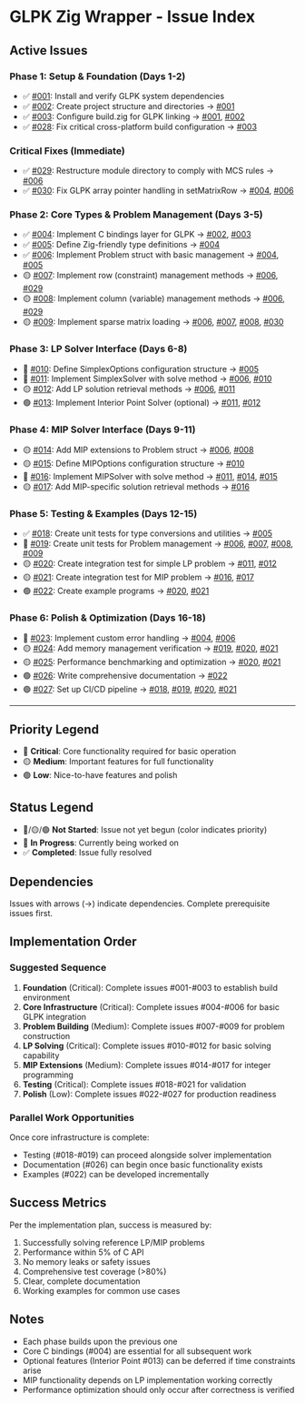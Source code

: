 # GLPK Zig Wrapper - Issue Index

## Active Issues

### Phase 1: Setup & Foundation (Days 1-2)
- ✅ [#001](001_issue.md): Install and verify GLPK system dependencies
- ✅ [#002](002_issue.md): Create project structure and directories → [#001](001_issue.md)
- ✅ [#003](003_issue.md): Configure build.zig for GLPK linking → [#001](001_issue.md), [#002](002_issue.md)
- ✅ [#028](028_issue.md): Fix critical cross-platform build configuration → [#003](003_issue.md)

### Critical Fixes (Immediate)
- ✅ [#029](029_issue.md): Restructure module directory to comply with MCS rules → [#006](006_issue.md)
- ✅ [#030](030_issue.md): Fix GLPK array pointer handling in setMatrixRow → [#004](004_issue.md), [#006](006_issue.md)

### Phase 2: Core Types & Problem Management (Days 3-5)
- ✅ [#004](004_issue.md): Implement C bindings layer for GLPK → [#002](002_issue.md), [#003](003_issue.md)
- ✅ [#005](005_issue.md): Define Zig-friendly type definitions → [#004](004_issue.md)
- ✅ [#006](006_issue.md): Implement Problem struct with basic management → [#004](004_issue.md), [#005](005_issue.md)
- 🟡 [#007](007_issue.md): Implement row (constraint) management methods → [#006](006_issue.md), [#029](029_issue.md)
- 🟡 [#008](008_issue.md): Implement column (variable) management methods → [#006](006_issue.md), [#029](029_issue.md)
- 🟡 [#009](009_issue.md): Implement sparse matrix loading → [#006](006_issue.md), [#007](007_issue.md), [#008](008_issue.md), [#030](030_issue.md)

### Phase 3: LP Solver Interface (Days 6-8)
- 🔴 [#010](010_issue.md): Define SimplexOptions configuration structure → [#005](005_issue.md)
- 🔴 [#011](011_issue.md): Implement SimplexSolver with solve method → [#006](006_issue.md), [#010](010_issue.md)
- 🟡 [#012](012_issue.md): Add LP solution retrieval methods → [#006](006_issue.md), [#011](011_issue.md)
- 🟢 [#013](013_issue.md): Implement Interior Point Solver (optional) → [#011](011_issue.md), [#012](012_issue.md)

### Phase 4: MIP Solver Interface (Days 9-11)
- 🟡 [#014](014_issue.md): Add MIP extensions to Problem struct → [#006](006_issue.md), [#008](008_issue.md)
- 🟡 [#015](015_issue.md): Define MIPOptions configuration structure → [#010](010_issue.md)
- 🔴 [#016](016_issue.md): Implement MIPSolver with solve method → [#011](011_issue.md), [#014](014_issue.md), [#015](015_issue.md)
- 🟡 [#017](017_issue.md): Add MIP-specific solution retrieval methods → [#016](016_issue.md)

### Phase 5: Testing & Examples (Days 12-15)
- ✅ [#018](018_issue.md): Create unit tests for type conversions and utilities → [#005](005_issue.md)
- 🔴 [#019](019_issue.md): Create unit tests for Problem management → [#006](006_issue.md), [#007](007_issue.md), [#008](008_issue.md), [#009](009_issue.md)
- 🟡 [#020](020_issue.md): Create integration test for simple LP problem → [#011](011_issue.md), [#012](012_issue.md)
- 🟡 [#021](021_issue.md): Create integration test for MIP problem → [#016](016_issue.md), [#017](017_issue.md)
- 🟢 [#022](022_issue.md): Create example programs → [#020](020_issue.md), [#021](021_issue.md)

### Phase 6: Polish & Optimization (Days 16-18)
- 🔴 [#023](023_issue.md): Implement custom error handling → [#004](004_issue.md), [#006](006_issue.md)
- 🟡 [#024](024_issue.md): Add memory management verification → [#019](019_issue.md), [#020](020_issue.md), [#021](021_issue.md)
- 🟡 [#025](025_issue.md): Performance benchmarking and optimization → [#020](020_issue.md), [#021](021_issue.md)
- 🟢 [#026](026_issue.md): Write comprehensive documentation → [#022](022_issue.md)
- 🟢 [#027](027_issue.md): Set up CI/CD pipeline → [#018](018_issue.md), [#019](019_issue.md), [#020](020_issue.md), [#021](021_issue.md)

---

## Priority Legend
- 🔴 **Critical**: Core functionality required for basic operation
- 🟡 **Medium**: Important features for full functionality
- 🟢 **Low**: Nice-to-have features and polish

## Status Legend
- 🔴/🟡/🟢 **Not Started**: Issue not yet begun (color indicates priority)
- 🚧 **In Progress**: Currently being worked on
- ✅ **Completed**: Issue fully resolved

## Dependencies
Issues with arrows (→) indicate dependencies. Complete prerequisite issues first.

## Implementation Order

### Suggested Sequence
1. **Foundation** (Critical): Complete issues #001-#003 to establish build environment
2. **Core Infrastructure** (Critical): Complete issues #004-#006 for basic GLPK integration
3. **Problem Building** (Medium): Complete issues #007-#009 for problem construction
4. **LP Solving** (Critical): Complete issues #010-#012 for basic solving capability
5. **MIP Extensions** (Medium): Complete issues #014-#017 for integer programming
6. **Testing** (Critical): Complete issues #018-#021 for validation
7. **Polish** (Low): Complete issues #022-#027 for production readiness

### Parallel Work Opportunities
Once core infrastructure is complete:
- Testing (#018-#019) can proceed alongside solver implementation
- Documentation (#026) can begin once basic functionality exists
- Examples (#022) can be developed incrementally

## Success Metrics
Per the implementation plan, success is measured by:
1. Successfully solving reference LP/MIP problems
2. Performance within 5% of C API
3. No memory leaks or safety issues
4. Comprehensive test coverage (>80%)
5. Clear, complete documentation
6. Working examples for common use cases

## Notes
- Each phase builds upon the previous one
- Core C bindings (#004) are essential for all subsequent work
- Optional features (Interior Point #013) can be deferred if time constraints arise
- MIP functionality depends on LP implementation working correctly
- Performance optimization should only occur after correctness is verified